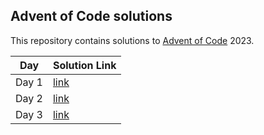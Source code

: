 ## Advent of Code solutions

This repository contains solutions to [Advent of Code](https://adventofcode.com/) 2023.

|Day | Solution Link|
|----|--------------|
|Day 1 | [link](day1/main.go)|
|Day 2| [link](day2/main.go)|
|Day 3| [link](day3/main.go)|